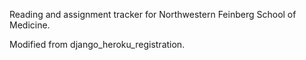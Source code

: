 Reading and assignment tracker for Northwestern Feinberg School of Medicine.

Modified from django_heroku_registration.

